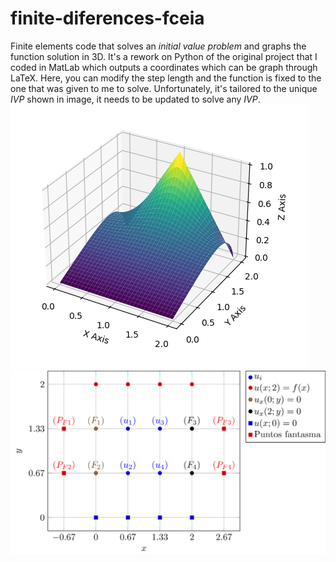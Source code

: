 # finite-diferences-fceia
Finite elements code that solves an _initial value problem_ and graphs the function solution in 3D.
It's a rework on Python of the original project that I coded in MatLab which outputs a coordinates which can be graph through LaTeX. Here, you can modify the step length and the function is fixed to the one that was given to me to solve. Unfortunately, it's tailored to the unique _IVP_ shown in image, it needs to be updated to solve any _IVP_.
![Alt text](images/IPV-FINITES-DIFFERENCES.png)
![Alt text](images/TABLA-DIF-FINITAS.png)
